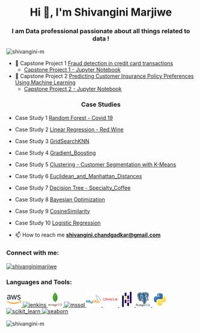 <h1 align="center">Hi 👋, I'm Shivangini Marjiwe</h1>
<h3 align="center">I am Data professional passionate about all things related to data !</h3>

<p align="left"> <img src="https://komarev.com/ghpvc/?username=shivangini-m&label=Profile%20views&color=0e75b6&style=flat" alt="shivangini-m" /> </p>

- 🔭 Capstone Project 1 [Fraud detection in credit card transactions](https://github.com/Shivangini-m/DataScienceGuidedCapstone/blob/master/Capstone2/CapstoneTwo%20Presentation.pdf)
  - [Capstone Project 1 - Jupyter Notebook](https://github.com/Shivangini-m/DataScienceGuidedCapstone/blob/master/Capstone2/DataWranglingCaps-2.ipynb)
- 🔭 Capstone Project 2 [Predicting Customer Insurance Policy Preferences Using Machine Learning](https://github.com/Shivangini-m/DataScienceGuidedCapstone/blob/master/Capstone3_multiclass/Shivangini_FinalPresentation_Multiclass_Capstone3.pdf)
  - [Capstone Project 2 - Jupyter Notebook](https://github.com/Shivangini-m/DataScienceGuidedCapstone/blob/master/Capstone3_multiclass/Capstone3_Multiclass.ipynb)

<h3 align="center">Case Studies</h3>

- Case Study 1 [Random Forest - Covid 19](https://github.com/Shivangini-m/DataScienceGuidedCapstone/blob/master/RandomForest%20Covid%20Case%20Study_06302020/RandomForest_casestudy_covid19.ipynb)
- Case Study 2 [Linear Regression - Red Wine](https://github.com/Shivangini-m/DataScienceGuidedCapstone/blob/master/11.4.1%20Case%20Study%20-%20Linear%20Regression/Springboard%20Regression%20Case%20Study%20-%20the%20Red%20Wine%20Dataset%20-%20Tier%203.ipynb)
- Case Study 3 [GridSearchKNN](https://github.com/Shivangini-m/DataScienceGuidedCapstone/blob/master/1600185186_GridSearchKNN_Case_Study/GridSearchKNN_Case_Study.ipynb)
- Case Study 4 [Gradient_Boosting](https://github.com/Shivangini-m/DataScienceGuidedCapstone/blob/master/1601612507_Gradient_Boosting_Case_Study_updated_10_01_2020/Gradient%20Boosting%20Case%20Study.ipynb)
- Case Study 5 [Clustering - Customer Segmentation with K-Means](https://github.com/Shivangini-m/DataScienceGuidedCapstone/blob/master/1602764303_Clustering_Case_Study_updated_10_15_2020/Clustering%20Case%20Study%20-%20Customer%20Segmentation%20with%20K-Means%20-%20Tier%203.ipynb)
- Case Study 6 [Euclidean_and_Manhattan_Distances](https://github.com/Shivangini-m/DataScienceGuidedCapstone/blob/master/1605005916_Euclidean_and_Manhattan_Distances_Case_Study_11102020/Euclidean_and_Manhattan_Distances_Case_Study.ipynb)
- Case Study 7 [Decision Tree - Specialty_Coffee](https://github.com/Shivangini-m/DataScienceGuidedCapstone/blob/master/1613148038_Springboard_Decision_Tree_Specialty_Coffee_Case_Study_28012021_2_/Springboard%20Decision%20Tree%20Specialty%20Coffee%20Case%20Study%20-%20Tier%203.ipynb)
- Case Study 8 [Bayesian Optimization](https://github.com/Shivangini-m/DataScienceGuidedCapstone/blob/master/18.2.6%20-%20Bayesian%20Optimization/Bayesian_optimization_case_study.ipynb)
- Case Study 9 [CosineSimilarity](https://github.com/Shivangini-m/DataScienceGuidedCapstone/blob/master/CosineSimilarityCaseStudy/Cosine_Similarity_Case_Study.ipynb)
- Case Study 10 [Logistic Regression ](https://github.com/Shivangini-m/DataScienceGuidedCapstone/blob/master/Logistic%20Regression%20Advanced%20Case%20Study%20-LU-%208_23/Logistic%20Regression%20Advanced%20Case%20Study.ipynb)
                

- 📫 How to reach me **shivangini.chandgadkar@gmail.com**

<h3 align="left">Connect with me:</h3>
<p align="left">
<a href="https://linkedin.com/in/shivanginimarjiwe" target="blank"><img align="center" src="https://raw.githubusercontent.com/rahuldkjain/github-profile-readme-generator/master/src/images/icons/Social/linked-in-alt.svg" alt="shivanginimarjiwe" height="30" width="40" /></a>
</p>

<h3 align="left">Languages and Tools:</h3>
<p align="left"> <a href="https://aws.amazon.com" target="_blank" rel="noreferrer"> <img src="https://raw.githubusercontent.com/devicons/devicon/master/icons/amazonwebservices/amazonwebservices-original-wordmark.svg" alt="aws" width="40" height="40"/> </a> <a href="https://www.jenkins.io" target="_blank" rel="noreferrer"> <img src="https://www.vectorlogo.zone/logos/jenkins/jenkins-icon.svg" alt="jenkins" width="40" height="40"/> </a> <a href="https://www.mongodb.com/" target="_blank" rel="noreferrer"> <img src="https://raw.githubusercontent.com/devicons/devicon/master/icons/mongodb/mongodb-original-wordmark.svg" alt="mongodb" width="40" height="40"/> </a> <a href="https://www.microsoft.com/en-us/sql-server" target="_blank" rel="noreferrer"> <img src="https://www.svgrepo.com/show/303229/microsoft-sql-server-logo.svg" alt="mssql" width="40" height="40"/> </a> <a href="https://www.mysql.com/" target="_blank" rel="noreferrer"> <img src="https://raw.githubusercontent.com/devicons/devicon/master/icons/mysql/mysql-original-wordmark.svg" alt="mysql" width="40" height="40"/> </a> <a href="https://www.oracle.com/" target="_blank" rel="noreferrer"> <img src="https://raw.githubusercontent.com/devicons/devicon/master/icons/oracle/oracle-original.svg" alt="oracle" width="40" height="40"/> </a> <a href="https://pandas.pydata.org/" target="_blank" rel="noreferrer"> <img src="https://raw.githubusercontent.com/devicons/devicon/2ae2a900d2f041da66e950e4d48052658d850630/icons/pandas/pandas-original.svg" alt="pandas" width="40" height="40"/> </a> <a href="https://www.postgresql.org" target="_blank" rel="noreferrer"> <img src="https://raw.githubusercontent.com/devicons/devicon/master/icons/postgresql/postgresql-original-wordmark.svg" alt="postgresql" width="40" height="40"/> </a> <a href="https://www.python.org" target="_blank" rel="noreferrer"> <img src="https://raw.githubusercontent.com/devicons/devicon/master/icons/python/python-original.svg" alt="python" width="40" height="40"/> </a> <a href="https://scikit-learn.org/" target="_blank" rel="noreferrer"> <img src="https://upload.wikimedia.org/wikipedia/commons/0/05/Scikit_learn_logo_small.svg" alt="scikit_learn" width="40" height="40"/> </a> <a href="https://seaborn.pydata.org/" target="_blank" rel="noreferrer"> <img src="https://seaborn.pydata.org/_images/logo-mark-lightbg.svg" alt="seaborn" width="40" height="40"/> </a> </p>
<p><img align="center" src="https://github-readme-stats.vercel.app/api/top-langs?username=shivangini-m&show_icons=true&locale=en&layout=compact" alt="shivangini-m" /></p>
